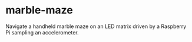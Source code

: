 # marble-maze
Navigate a handheld marble maze on an LED matrix driven by a Raspberry Pi sampling an accelerometer.
